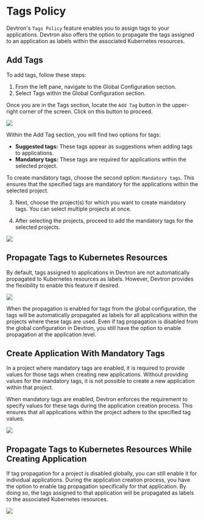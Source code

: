 # Tags Policy

Devtron's `Tags Policy` feature enables you to assign tags to your applications. Devtron also offers the option to propagate the tags assigned to an application as labels within the associated Kubernetes resources. 

## Add Tags

To add tags, follow these steps:

1. From the left pane, navigate to the Global Configuration section.
2. Select Tags within the Global Configuration section.

Once you are in the Tags section, locate the `Add Tag` button in the upper-right corner of the screen. Click on this button to proceed.

![](https://devtron-public-asset.s3.us-east-2.amazonaws.com/images/global-configurations/mandatory-tags/add-tag.jpg)

Within the Add Tag section, you will find two options for tags:

* **Suggested tags:** These tags appear as suggestions when adding tags to applications.
* **Mandatory tags:** These tags are required for applications within the selected project.

To create mandatory tags, choose the second option: `Mandatory tags`. This ensures that the specified tags are mandatory for the applications within the selected project.

3. Next, choose the project(s) for which you want to create mandatory tags. You can select multiple projects at once.

4. After selecting the projects, proceed to add the mandatory tags for the selected projects.

![](https://devtron-public-asset.s3.us-east-2.amazonaws.com/images/global-configurations/mandatory-tags/create-tag.jpg)

## Propagate Tags to Kubernetes Resources

By default, tags assigned to applications in Devtron are not automatically propagated to Kubernetes resources as labels. However, Devtron provides the flexibility to enable this feature if desired.

![](https://devtron-public-asset.s3.us-east-2.amazonaws.com/images/global-configurations/mandatory-tags/propagation-enable-disable.jpg)

When the propagation is enabled for tags from the global configuration, the tags will be automatically propagated as labels for all applications within the projects where these tags are used. Even if tag propagation is disabled from the global configuration in Devtron, you still have the option to enable propagation at the application level.

## Create Application With Mandatory Tags

In a project where mandatory tags are enabled, it is required to provide values for those tags when creating new applications. Without providing values for the mandatory tags, it is not possible to create a new application within that project.

When mandatory tags are enabled, Devtron enforces the requirement to specify values for these tags during the application creation process. This ensures that all applications within the project adhere to the specified tag values.

![](https://devtron-public-asset.s3.us-east-2.amazonaws.com/images/global-configurations/mandatory-tags/app-creation-with-tags.jpg)

## Propagate Tags to Kubernetes Resources While Creating Application

If tag propagation for a project is disabled globally, you can still enable it for individual applications. During the application creation process, you have the option to enable tag propagation specifically for that application. By doing so, the tags assigned to that application will be propagated as labels to the associated Kubernetes resources.

![](https://devtron-public-asset.s3.us-east-2.amazonaws.com/images/global-configurations/mandatory-tags/propagation-enable-disable.jpg)

